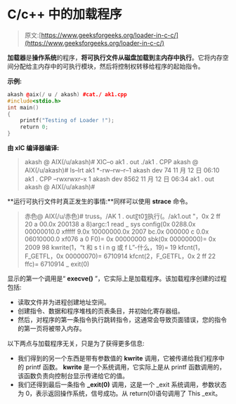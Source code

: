 # C/c++ 中的加载程序

> 原文:[https://www.geeksforgeeks.org/loader-in-c-c/](https://www.geeksforgeeks.org/loader-in-c-c/)

**加载器**是**操作系统**的程序，**将可执行文件从磁盘加载到主内存中执行**。它将内存空间分配给主内存中的可执行模块，然后将控制权转移给程序的起始指令。

**示例:**

```cpp
akash @aix(/ u / akash) #cat./ ak1.cpp
#include<stdio.h>
int main()
{
    printf("Testing of Loader !");
    return 0;
}
```

**由 xlC 编译器编译:**

> akash @ AIX(/u/akash)# XlC–o ak1 . out ./ak1 . CPP akash @ AIX(/u/akash)# ls–lrt ak1 *-rw–rw–r–1 akash dev 74 11 月 12 日 06:10 ak1 . CPP
> –rwxrwxr–x 1 akash dev 8562 11 月 12 日 06:34 ak1 . out akash @ AIX(/u/akash)#

**运行可执行文件时真正发生的事情:**同样可以使用 **strace** 命令。

> 赤色@ AIX(/u/赤色)# truss。/AK 1 . out〖t0〗执行(。/ak1.out "，0x 2 ff 20 a 00.0x 200138 a 8)argc:1
> read _ sys config(0x 0288.0x 00000010.0 xfffff 9.0x 10000000.0x 2007 bc.0x 000000 c 0.0x 06010000.0 xf076 a 0 F0)= 0x 00000000
> sbk(0x 00000000)= 0x 2009 98
> kwrite(1，“t 和 s t i n g 或 f L”-什么，19)= 19
> kfcnt(1，F_GETFL，0x 00000070)= 6710914
> kfcnt(2，F_GETFL，0x 2 ff 22 ffc)= 6710914
> _ exit(0)

显示的第一个调用是“ **execve()** ”，它实际上是加载程序。该加载程序创建的过程包括:

*   读取文件并为进程创建地址空间。
*   创建指令、数据和程序堆栈的页表条目，并初始化寄存器组。
*   然后，对程序的第一条指令执行跳转指令，这通常会导致页面错误，您的指令的第一页将被带入内存。

以下两点与加载程序无关，只是为了获得更多信息:

*   我们得到的另一个东西是带有参数值的 **kwrite** 调用，它被传递给我们程序中的 printf 函数。 **kwrite** 是一个系统调用，它实际上是从 printf 函数调用的，该函数负责向控制台显示传递给它的值。
*   我们还得到最后一条指令 **_exit(0)** 调用，这是一个 _exit 系统调用，参数状态为 0，表示返回操作系统，信号成功。从 return(0)语句调用了 This _exit。